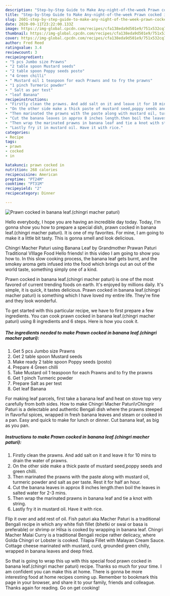 ```yaml
---
description: "Step-by-Step Guide to Make Any-night-of-the-week Prawn cocked in banana leaf.(chingri macher paturi)"
title: "Step-by-Step Guide to Make Any-night-of-the-week Prawn cocked in banana leaf.(chingri macher paturi)"
slug: 2601-step-by-step-guide-to-make-any-night-of-the-week-prawn-cocked-in-banana-leafchingri-macher-paturi
date: 2020-09-11T23:22:00.133Z
image: https://img-global.cpcdn.com/recipes/cfa138eda9d501e9/751x532cq70/prawn-cocked-in-banana-leafchingri-macher-paturi-recipe-main-photo.jpg
thumbnail: https://img-global.cpcdn.com/recipes/cfa138eda9d501e9/751x532cq70/prawn-cocked-in-banana-leafchingri-macher-paturi-recipe-main-photo.jpg
cover: https://img-global.cpcdn.com/recipes/cfa138eda9d501e9/751x532cq70/prawn-cocked-in-banana-leafchingri-macher-paturi-recipe-main-photo.jpg
author: Fred Reed
ratingvalue: 3.4
reviewcount: 3
recipeingredient:
- "5 pcs Jumbo size Prawns"
- "2 table spoon Mustard seeds"
- "2 table spoon Poppy seeds posto"
- "4 Green chilli"
- " Mustard oil 1 teaspoon for each Prawns and to fry the prawns"
- "1 pinch Turmeric powder"
- " Salt as per test"
- "leaf Banana"
recipeinstructions:
- "Firstly clean the prawns. And add salt on it and leave it for 10 mins to drain the water of prawns."
- "On the other side make a thick paste of mustard seed,poppy seeds and green chilli."
- "Then marinated the prawns with the paste along with mustard oil, turmeric powder and salt as per taste. Rest it for half an hour."
- "Cut the banana leaves in approx 8 inches length.then boil the leaves in salted water for 2-3 mins."
- "Then wrap the marinated prawns in banana leaf and tie a knot with string."
- "Lastly fry it in mustard oil. Have it with rice."
categories:
- Recipe
tags:
- prawn
- cocked
- in

katakunci: prawn cocked in 
nutrition: 268 calories
recipecuisine: American
preptime: "PT24M"
cooktime: "PT31M"
recipeyield: "2"
recipecategory: Dinner

---
```



![Prawn cocked in banana leaf.(chingri macher paturi)](https://img-global.cpcdn.com/recipes/cfa138eda9d501e9/751x532cq70/prawn-cocked-in-banana-leafchingri-macher-paturi-recipe-main-photo.jpg)

Hello everybody, I hope you are having an incredible day today. Today, I'm gonna show you how to prepare a special dish, prawn cocked in banana leaf.(chingri macher paturi). It is one of my favorites. For mine, I am going to make it a little bit tasty. This is gonna smell and look delicious.

Chingri Macher Paturi using Banana Leaf by Grandmother Prawan Paturi Traditional VIllage Food Hello friends! in this video I am going to show you how to. In this slow cooking process, the banana leaf gets burnt, and the smokey aroma gets infused into the food which brings out an out of the world taste, something simply one of a kind.

Prawn cocked in banana leaf.(chingri macher paturi) is one of the most favored of current trending foods on earth. It's enjoyed by millions daily. It's simple, it is quick, it tastes delicious. Prawn cocked in banana leaf.(chingri macher paturi) is something which I have loved my entire life. They're fine and they look wonderful.


To get started with this particular recipe, we have to first prepare a few ingredients. You can cook prawn cocked in banana leaf.(chingri macher paturi) using 8 ingredients and 6 steps. Here is how you cook it.

<!--inarticleads1-->

##### The ingredients needed to make Prawn cocked in banana leaf.(chingri macher paturi):

1. Get 5 pcs Jumbo size Prawns
1. Get 2 table spoon Mustard seeds
1. Make ready 2 table spoon Poppy seeds (posto)
1. Prepare 4 Green chilli
1. Take  Mustard oil 1 teaspoon for each Prawns and to fry the prawns
1. Get 1 pinch Turmeric powder
1. Prepare  Salt as per test
1. Get leaf Banana


For making leaf parcels, first take a banana leaf and heat on stove top very carefully from both sides. How to make Chingri Macher Paturi\rChingrir Paturi is a delectable and authentic Bengali dish where the prawns steeped in flavorful spices, wrapped in fresh banana leaves and steam or cooked in a pan. Easy and quick to make for lunch or dinner. Cut banana leaf, as big as you pan. 

<!--inarticleads2-->

##### Instructions to make Prawn cocked in banana leaf.(chingri macher paturi):

1. Firstly clean the prawns. And add salt on it and leave it for 10 mins to drain the water of prawns.
1. On the other side make a thick paste of mustard seed,poppy seeds and green chilli.
1. Then marinated the prawns with the paste along with mustard oil, turmeric powder and salt as per taste. Rest it for half an hour.
1. Cut the banana leaves in approx 8 inches length.then boil the leaves in salted water for 2-3 mins.
1. Then wrap the marinated prawns in banana leaf and tie a knot with string.
1. Lastly fry it in mustard oil. Have it with rice.


Flip it over and add rest of oil. Fish paturi aka Macher Paturi is a traditional Bengali recipe in which any white fish fillet (bhetki or swai or basa is preferable) or shrimp or Hilsa is cooked by wrapping in banana leaf. Chingri Macher Malai Curry is a traditional Bengali recipe rather delicacy, where Golda Chingri or Lobster is cooked. Tilapia Fillet with Malayan Cream Sauce. Cottage cheese marinated with mustard, curd, grounded green chilly, wrapped in banana leaves and deep fried. 

So that is going to wrap this up with this special food prawn cocked in banana leaf.(chingri macher paturi) recipe. Thanks so much for your time. I am confident you can make this at home. There is gonna be more interesting food at home recipes coming up. Remember to bookmark this page in your browser, and share it to your family, friends and colleague. Thanks again for reading. Go on get cooking!
